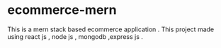 # ecommerce-mern
This is a mern stack based ecommerce application . This project made using react js , node js , mongodb ,express js . 
